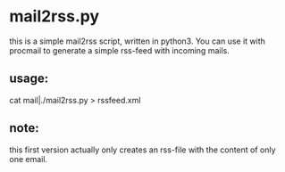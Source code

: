 
# mail2rss.py

this is a simple mail2rss script, written in python3.
You can use it with procmail to generate a simple rss-feed with incoming mails.

## usage:
cat mail|./mail2rss.py > rssfeed.xml

## note:
this first version actually only creates an rss-file with the content of only one email.
